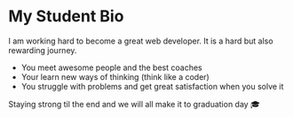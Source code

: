 # My Student Bio

I am working hard to become a great web developer. It is a hard but also
rewarding journey.

- You meet awesome people and the best coaches
- Your learn new ways of thinking (think like a coder)
- You struggle with problems and get great satisfaction when you solve it

Staying strong til the end and we will all make it to graduation day 🎓
